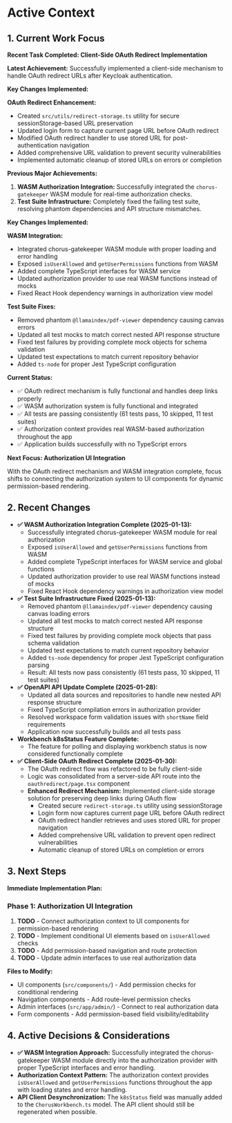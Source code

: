 # Active Context

## 1. Current Work Focus

**Recent Task Completed: Client-Side OAuth Redirect Implementation**

**Latest Achievement:** Successfully implemented a client-side mechanism to handle OAuth redirect URLs after Keycloak authentication.

**Key Changes Implemented:**

**OAuth Redirect Enhancement:**
- Created `src/utils/redirect-storage.ts` utility for secure sessionStorage-based URL preservation
- Updated login form to capture current page URL before OAuth redirect
- Modified OAuth redirect handler to use stored URL for post-authentication navigation
- Added comprehensive URL validation to prevent security vulnerabilities
- Implemented automatic cleanup of stored URLs on errors or completion

**Previous Major Achievements:**

1. **WASM Authorization Integration:** Successfully integrated the `chorus-gatekeeper` WASM module for real-time authorization checks.
2. **Test Suite Infrastructure:** Completely fixed the failing test suite, resolving phantom dependencies and API structure mismatches.

**Key Changes Implemented:**

**WASM Integration:**
- Integrated chorus-gatekeeper WASM module with proper loading and error handling
- Exposed `isUserAllowed` and `getUserPermissions` functions from WASM
- Added complete TypeScript interfaces for WASM service
- Updated authorization provider to use real WASM functions instead of mocks
- Fixed React Hook dependency warnings in authorization view model

**Test Suite Fixes:**
- Removed phantom `@llamaindex/pdf-viewer` dependency causing canvas errors
- Updated all test mocks to match correct nested API response structure
- Fixed test failures by providing complete mock objects for schema validation
- Updated test expectations to match current repository behavior
- Added `ts-node` for proper Jest TypeScript configuration

**Current Status:**
- ✅ OAuth redirect mechanism is fully functional and handles deep links properly
- ✅ WASM authorization system is fully functional and integrated
- ✅ All tests are passing consistently (61 tests pass, 10 skipped, 11 test suites)
- ✅ Authorization context provides real WASM-based authorization throughout the app
- ✅ Application builds successfully with no TypeScript errors

**Next Focus: Authorization UI Integration**

With the OAuth redirect mechanism and WASM integration complete, focus shifts to connecting the authorization system to UI components for dynamic permission-based rendering.

## 2. Recent Changes

- **✅ WASM Authorization Integration Complete (2025-01-13):**
  - Successfully integrated chorus-gatekeeper WASM module for real authorization
  - Exposed `isUserAllowed` and `getUserPermissions` functions from WASM
  - Added complete TypeScript interfaces for WASM service and global functions
  - Updated authorization provider to use real WASM functions instead of mocks
  - Fixed React Hook dependency warnings in authorization view model
- **✅ Test Suite Infrastructure Fixed (2025-01-13):**
  - Removed phantom `@llamaindex/pdf-viewer` dependency causing canvas loading errors
  - Updated all test mocks to match correct nested API response structure
  - Fixed test failures by providing complete mock objects that pass schema validation
  - Updated test expectations to match current repository behavior
  - Added `ts-node` dependency for proper Jest TypeScript configuration parsing
  - Result: All tests now pass consistently (61 tests pass, 10 skipped, 11 test suites)
- **✅ OpenAPI API Update Complete (2025-01-28):**
  - Updated all data sources and repositories to handle new nested API response structure
  - Fixed TypeScript compilation errors in authorization provider
  - Resolved workspace form validation issues with `shortName` field requirements
  - Application now successfully builds and all tests pass
- **Workbench k8sStatus Feature Complete:**
  - The feature for polling and displaying workbench status is now considered functionally complete
- **✅ Client-Side OAuth Redirect Complete (2025-01-30):**
  - The OAuth redirect flow was refactored to be fully client-side
  - Logic was consolidated from a server-side API route into the `oauthredirect/page.tsx` component
  - **Enhanced Redirect Mechanism:** Implemented client-side storage solution for preserving deep links during OAuth flow
    - Created secure `redirect-storage.ts` utility using sessionStorage
    - Login form now captures current page URL before OAuth redirect
    - OAuth redirect handler retrieves and uses stored URL for proper navigation
    - Added comprehensive URL validation to prevent open redirect vulnerabilities
    - Automatic cleanup of stored URLs on completion or errors

## 3. Next Steps

**Immediate Implementation Plan:**

### Phase 1: Authorization UI Integration

1. **TODO** - Connect authorization context to UI components for permission-based rendering
2. **TODO** - Implement conditional UI elements based on `isUserAllowed` checks
3. **TODO** - Add permission-based navigation and route protection
4. **TODO** - Update admin interfaces to use real authorization data

**Files to Modify:**

- UI components (`src/components/`) - Add permission checks for conditional rendering
- Navigation components - Add route-level permission checks
- Admin interfaces (`src/app/admin/`) - Connect to real authorization data
- Form components - Add permission-based field visibility/editability

## 4. Active Decisions & Considerations

- **✅ WASM Integration Approach:** Successfully integrated the chorus-gatekeeper WASM module directly into the authorization provider with proper TypeScript interfaces and error handling.
- **Authorization Context Pattern:** The authorization context provides `isUserAllowed` and `getUserPermissions` functions throughout the app with loading states and error handling.
- **API Client Desynchronization:** The `k8sStatus` field was manually added to the `ChorusWorkbench.ts` model. The API client should still be regenerated when possible.
